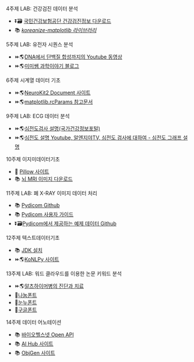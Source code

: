 4주제 LAB: 건강검진 데이터 분석  
- ⏬🗃️ [국민건강보험공단 건강검진정보 다운로드](https://www.data.go.kr/data/15007122/fileData.do)  
- 📚 [*koreanize-matplotlib 라이브러리*](https://github.com/seongminp/koreanize-matplotlib)

5주제 LAB: 유전자 시퀀스 분석  
- ⏩🌎[DNA에서 단백질 합성까지의 Youtube 동영상](https://youtu.be/gG7uCskUOrA?si=0nB6a__nbt0jI1Gu)  
- ⏩🌎[미미쌤 과학이야기 블로그](https://m.blog.naver.com/sangmi001/222390415116)

6주제 시계열 데이터 기초  
- ⏩🌎[NeuroKit2 Document 사이트](https://neuropsychology.github.io/NeuroKit/)  
- ⏩🌎[matplotlib.rcParams 참고문서](https://matplotlib.org/stable/api/matplotlib_configuration_api.html#matplotlib.rcParams)

9주제 LAB: ECG 데이터 분석  
- ⏩🌎[심전도검사 설명(국가건강정보포털)](https://health.kdca.go.kr/healthinfo/biz/health/gnrlzHealthInfo/gnrlzHealthInfo/gnrlzHealthInfoView.do?cntnts_sn=3827)  
- ⏩🌎[심전도 설명 Youtube, 알엔지야TV, 심전도 검사에 대하여 - 심전도 그래프 설명](https://www.youtube.com/watch?v=YlEDz0_xQ4M)

10주제 이지미데이터기초  
- 📖 [Pillow 사이트](https://pillow.readthedocs.io/en/stable/)  
- 📚 [뇌 MRI 이미지 다운로드](https://www.frontiersin.org/files/Articles/640239/fneur-12-640239-HTML/image_m/fneur-12-640239-g001.jpg)

11주제 LAB: 폐 X-RAY 이미지 데이터 처리  
- 📚 [Pydicom Github](https://github.com/pydicom/pydicom)  
- 📚 [Pydicom 사용자 가이드](https://pydicom.github.io/pydicom/stable/guides/user/index.html)  
- ⏬🗃️[Pydicom에서 제공하는 예제 데이터 Github](https://github.com/pydicom/pydicom-data/tree/master/data_store/data)

12주제 텍스트데이터기초  
- 📚 [JDK 설치](https://www.oracle.com/java/technologies/downloads/#jdk20-windows)  
- ⏩🌎[KoNLPy 사이트](https://konlpy.org/ko/latest/index.html)

13주제 LAB: 워드 클라우드를 이용한 논문 키워드 분석  
- ⏩🌎[알츠하이머병의 진단과 치료](https://www.jksronline.org/DOIx.php?id=10.3348/jksr.2024.0146)
- 📑[나눔폰트](https://hangeul.naver.com/font)  
- 📑[눈누폰트](https://noonnu.cc/font_page/pick)  
- 📑[구글폰트](https://fonts.google.com/)  

14주제 데이터 어노테이션  
- 📚 [바이오헬스넷 Open API](https://edu.kohi.or.kr/biohealthnet/openapi/BD_selectOpenapi.do)  
- 📚 [AI Hub 사이트](https://www.aihub.or.kr)  
- 📚 [ObjGen 사이트](https://www.objgen.com/json/local/design)
